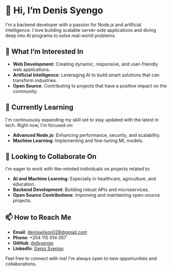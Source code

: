 # 👋 Hi, I’m Denis Syengo

I'm a backend developer with a passion for Node.js and artificial intelligence. I love building scalable server-side applications and diving deep into AI programs to solve real-world problems.

## 👀 What I’m Interested In

- **Web Development**: Creating dynamic, responsive, and user-friendly web applications.
- **Artificial Intelligence**: Leveraging AI to build smart solutions that can transform industries.
- **Open Source**: Contributing to projects that have a positive impact on the community.

## 🌱 Currently Learning

I'm continuously expanding my skill set to stay updated with the latest in tech. Right now, I'm focused on:

- **Advanced Node.js**: Enhancing performance, security, and scalability.
- **Machine Learning**: Implementing and fine-tuning ML models.


## 💞️ Looking to Collaborate On

I'm eager to work with like-minded individuals on projects related to:

- **AI and Machine Learning**: Especially in healthcare, agriculture, and education.
- **Backend Development**: Building robust APIs and microservices.
- **Open Source Contributions**: Improving and maintaining open-source projects.

## 📫 How to Reach Me

- **Email**: [deniswilson028@gmail.com](mailto:deniswilson028@gmail.com)
- **Phone**: +254 115 014 057
- **GitHub**: [@dsyengo](https://github.com/dsyengo)
- **LinkedIn**: [Denis Syengo](https://www.linkedin.com/in/denissyengo)

Feel free to connect with me! I'm always open to new opportunities and collaborations.


<!---
dsyengo/dsyengo is a ✨ special ✨ repository because its `README.md` (this file) appears on your GitHub profile.
You can click the Preview link to take a look at your changes.
--->
